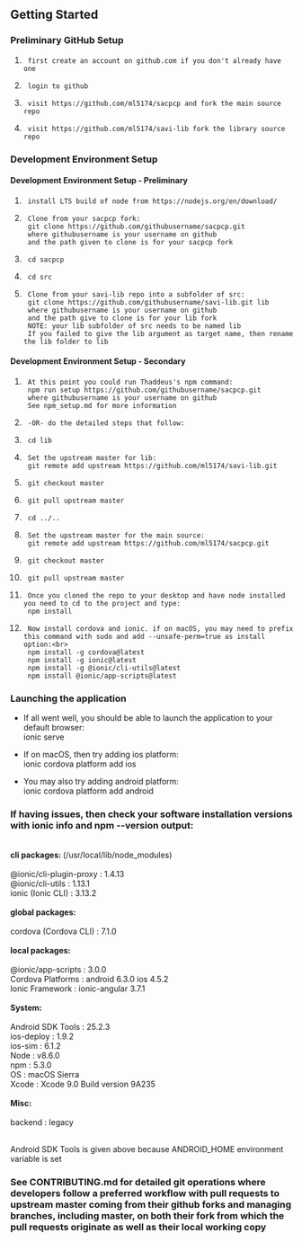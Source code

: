 ## Getting Started

### Preliminary GitHub Setup

1.      first create an account on github.com if you don't already have one
1.      login to github
1.      visit https://github.com/ml5174/sacpcp and fork the main source repo
1.      visit https://github.com/ml5174/savi-lib fork the library source repo


### Development Environment Setup
####  Development Environment Setup - Preliminary
1.      install LTS build of node from https://nodejs.org/en/download/  
1.      Clone from your sacpcp fork:
        git clone https://github.com/githubusername/sacpcp.git
        where githubusername is your username on github
        and the path given to clone is for your sacpcp fork
1.      cd sacpcp
1.      cd src
1.      Clone from your savi-lib repo into a subfolder of src:
        git clone https://github.com/githubusername/savi-lib.git lib
        where githubusername is your username on github
        and the path give to clone is for your lib fork
        NOTE: your lib subfolder of src needs to be named lib
        If you failed to give the lib argument as target name, then rename the lib folder to lib
####  Development Environment Setup - Secondary
1.      At this point you could run Thaddeus's npm command:
        npm run setup https://github.com/githubusername/sacpcp.git
        where githubusername is your username on github
        See npm_setup.md for more information
1.      -OR- do the detailed steps that follow:
1.      cd lib
1.      Set the upstream master for lib:
        git remote add upstream https://github.com/ml5174/savi-lib.git
1.      git checkout master
1.      git pull upstream master
1.      cd ../..
1.      Set the upstream master for the main source:
        git remote add upstream https://github.com/ml5174/sacpcp.git
1.      git checkout master
1.      git pull upstream master
1.      Once you cloned the repo to your desktop and have node installed you need to cd to the project and type:
        npm install
1.      Now install cordova and ionic. if on macOS, you may need to prefix this command with sudo and add --unsafe-perm=true as install option:<br>
        npm install -g cordova@latest
        npm install -g ionic@latest
        npm install -g @ionic/cli-utils@latest
        npm install @ionic/app-scripts@latest


### Launching the application
*	If all went well, you should be able to launch the application to your default browser:<br>
        ionic serve

*	If on macOS, then try adding ios platform:<br>
        ionic cordova platform add ios
*	You may also try adding android platform:<br>
        ionic cordova platform add android
        
### If having issues, then check your software installation versions with ionic info and npm --version output:
<br>
<b>cli packages: </b>(/usr/local/lib/node_modules)<br>
<br>
    @ionic/cli-plugin-proxy : 1.4.13<br>
    @ionic/cli-utils        : 1.13.1<br>
    ionic (Ionic CLI)       : 3.13.2<br>
<br>
<b>global packages:</b><br>
<br>
    cordova (Cordova CLI) : 7.1.0 <br>
<br>
<b>local packages:</b><br>
<br>
    @ionic/app-scripts : 3.0.0<br>
    Cordova Platforms  : android 6.3.0 ios 4.5.2<br>
    Ionic Framework    : ionic-angular 3.7.1<br>
<br>
<b>System:</b><br>
<br>
    Android SDK Tools : 25.2.3<br>
    ios-deploy        : 1.9.2<br>
    ios-sim           : 6.1.2<br>
    Node              : v8.6.0<br>
    npm               : 5.3.0 <br>
    OS                : macOS Sierra<br>
    Xcode             : Xcode 9.0 Build version 9A235 <br>
<br>
<b>Misc:</b><br>
<br>
    backend : legacy<br>
<br>

Android SDK Tools is given above because ANDROID_HOME environment variable is set
### See CONTRIBUTING.md for detailed git operations where developers follow a preferred workflow with pull requests to upstream master coming from their github forks and managing branches, including master, on both their fork from which the pull requests originate as well as their local working copy
